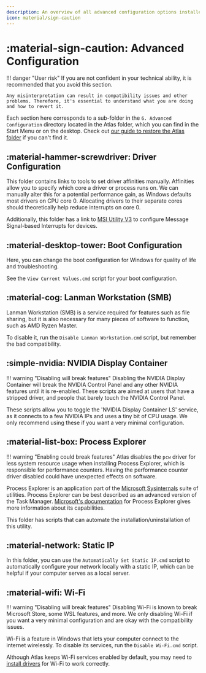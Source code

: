 ```yaml
---
description: An overview of all advanced configuration options installed by the AtlasOS playbook
icon: material/sign-caution
---
```


# :material-sign-caution: Advanced Configuration

!!! danger "User risk"
    If you are not confident in your technical ability, it is recommended that you avoid this section.
    
    Any misinterpretation can result in compatibility issues and other problems. Therefore, it's essential to understand what you are doing and how to revert it. 

Each section here corresponds to a sub-folder in the `6. Advanced Configuration` directory located in the Atlas folder, which you can find in the Start Menu or on the desktop. Check out [our guide to restore the Atlas folder](../../../general-faq/atlas-folder-missing.md) if you can't find it.

## :material-hammer-screwdriver: Driver Configuration

This folder contains links to tools to set driver affinities manually. Affinities allow you to specify which core a driver or process runs on. We can manually alter this for a potential performance gain, as Windows defaults most drivers on CPU core 0. Allocating drivers to their separate cores should theoretically help reduce interrupts on core 0.

Additionally, this folder has a link to [MSI Utility V3](https://forums.guru3d.com/threads/windows-line-based-vs-message-signaled-based-interrupts-msi-tool.378044/) to configure Message Signal-based Interrupts for devices.

## :material-desktop-tower: Boot Configuration

Here, you can change the boot configuration for Windows for quality of life and troubleshooting.

See the `View Current Values.cmd` script for your boot configuration.

## :material-cog: Lanman Workstation (SMB)

Lanman Workstation (SMB) is a service required for features such as file sharing, but it is also necessary for many pieces of software to function, such as AMD Ryzen Master.

To disable it, run the `Disable Lanman Workstation.cmd` script, but remember the bad compatibility.

## :simple-nvidia: NVIDIA Display Container

!!! warning "Disabling will break features"
    Disabling the NVIDIA Display Container will break the NVIDIA Control Panel and any other NVIDIA features until it is re-enabled. 
    These scripts are aimed at users that have a stripped driver, and people that barely touch the NVIDIA Control Panel.

These scripts allow you to toggle the 'NVIDIA Display Container LS' service, as it connects to a few NVIDIA IPs and uses a tiny bit of CPU usage.
We only recommend using these if you want a very minimal configuration.

## :material-list-box: Process Explorer

!!! warning "Enabling could break features"
    Atlas disables the `pcw` driver for less system resource usage when installing Process Explorer, which is responsible for performance counters.
    Having the performance counter driver disabled could have unexpected effects on software.

Process Explorer is an application part of the [Microsoft Sysinternals](https://learn.microsoft.com/en-us/sysinternals/) suite of utilities. Process Explorer can be best described as an advanced version of the Task Manager. [Microsoft's documentation](https://learn.microsoft.com/en-us/sysinternals/downloads/process-explorer) for Process Explorer gives more information about its capabilities.

This folder has scripts that can automate the installation/uninstallation of this utility.

## :material-network: Static IP

In this folder, you can use the `Automatically Set Static IP.cmd` script to automatically configure your network locally with a static IP, which can be helpful if your computer serves as a local server.

## :material-wifi: Wi-Fi

!!! warning "Disabling will break features"
    Disabling Wi-Fi is known to break Microsoft Store, some WSL features, and more.
    We only disabling Wi-Fi if you want a very minimal configuration and are okay with the compatibility issues.

Wi-Fi is a feature in Windows that lets your computer connect to the internet wirelessly. To disable its services, run the `Disable Wi-Fi.cmd` script.

Although Atlas keeps Wi-Fi services enabled by default, you may need to [install drivers](../drivers/getting-started.md) for Wi-Fi to work correctly.

